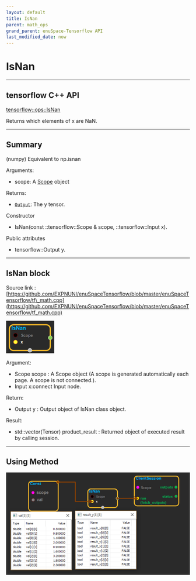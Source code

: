 ```yaml
--- 
layout: default 
title: IsNan 
parent: math_ops 
grand_parent: enuSpace-Tensorflow API 
last_modified_date: now 
--- 
```


# IsNan

---

## tensorflow C++ API

[tensorflow::ops::IsNan](https://www.tensorflow.org/api_docs/cc/class/tensorflow/ops/is-nan)

Returns which elements of x are NaN.

---

## Summary

\(numpy\) Equivalent to np.isnan

Arguments:

* scope: A [Scope](https://www.tensorflow.org/api_docs/cc/class/tensorflow/scope.html#classtensorflow_1_1_scope) object

Returns:

* [`Output`](https://www.tensorflow.org/api_docs/cc/class/tensorflow/output.html#classtensorflow_1_1_output): The y tensor.

Constructor

* IsNan\(const ::tensorflow::Scope & scope, ::tensorflow::Input x\).

Public attributes

* tensorflow::Output y.

---

## IsNan block

Source link : [https://github.com/EXPNUNI/enuSpaceTensorflow/blob/master/enuSpaceTensorflow/tf\_math.cpp](https://github.com/EXPNUNI/enuSpaceTensorflow/blob/master/enuSpaceTensorflow/tf_math.cpp)

![](./assets/math_IsNan_Symbol.png)

Argument:

* Scope scope : A Scope object \(A scope is generated automatically each page. A scope is not connected.\).
* Input x:connect  Input node.

Return:

* Output y : Output object of IsNan class object.

Result:

* std::vector\(Tensor\) product\_result : Returned object of executed result by calling session.

---

## Using Method

![](./assets/math_IsNan_Method.png)

